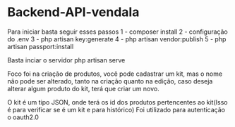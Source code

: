 # Backend-API-vendala
Para iniciar basta seguir esses passos
1 - composer install
2 - configuração do .env
3 - php artisan key:generate
4 - php artisan vendor:publish
5 - php artisan passport:install

Basta inciar o servidor
php artisan serve


Foco foi na criação de produtos, você pode cadastrar um kit, mas o nome não pode ser alterado, tanto na criação quanto na edição, caso deseja alterar algum produto do kit, terá que criar um novo.

O kit é um tipo JSON, onde terá os id dos produtos pertencentes ao kit(Isso é para verificar se é um kit e para histórico)
Foi utilizado para autenticação o oauth2.0
